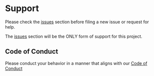  # Support
 
 Please check the [issues](https://github.com/wboka/learnxinyminutes-language-edition/issues) section before filing a new issue or request for help.
 
 The [issues](https://github.com/wboka/learnxinyminutes-language-edition/issues) section will be the ONLY form of support for this project.
 
 ## Code of Conduct
 
 Please conduct your behavior in a manner that aligns with our [Code of Conduct](./CODE_OF_CONDUCT.md)
